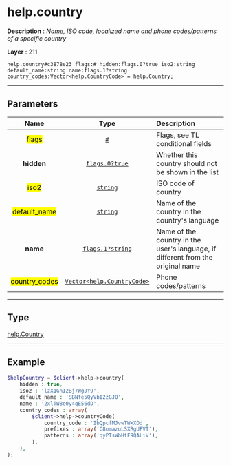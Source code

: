 # help.country

**Description** : *Name, ISO code, localized name and phone codes/patterns of a specific country*

**Layer** : 211

```tl
help.country#c3878e23 flags:# hidden:flags.0?true iso2:string default_name:string name:flags.1?string country_codes:Vector<help.CountryCode> = help.Country;
```

---

## Parameters

| Name | Type | Description |
| :---: | :---: | :--- |
| <mark>flags</mark> | [`#`](type/#) | Flags, see TL conditional fields |
| **hidden** | [`flags.0?true`](type/true) | Whether this country should not be shown in the list |
| <mark>iso2</mark> | [`string`](type/string) | ISO code of country |
| <mark>default_name</mark> | [`string`](type/string) | Name of the country in the country's language |
| **name** | [`flags.1?string`](type/string) | Name of the country in the user's language, if different from the original name |
| <mark>country_codes</mark> | [`Vector<help.CountryCode>`](type/help.CountryCode) | Phone codes/patterns |

---

## Type

[help.Country](type/help.Country)

---

## Example

```php
$helpCountry = $client->help->country(
	hidden : true,
	iso2 : 'lzX1GnI2Bj7WgJY9',
	default_name : 'SBNfe5QyVbI2zGJO',
	name : '2xlTW8e0y4qE56dD',
	country_codes : array(
		$client->help->countryCode(
			country_code : 'IbQpcfMJvwTWxXOd',
			prefixes : array('C8omazuLSXRgUFVT'),
			patterns : array('qyPTsWbHtF9QALiV'),
		),
	),
);
```